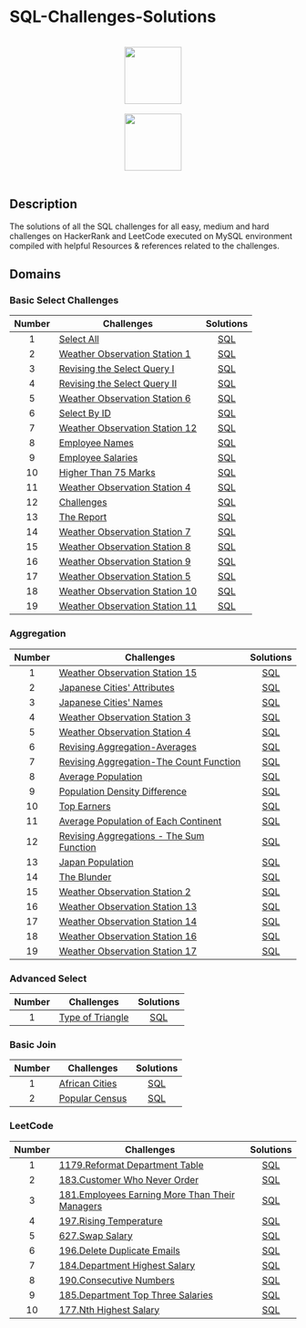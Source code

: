 # SQL-Challenges-Solutions


<p align="center">  
	<br>
	<a href="https://www.hackerrank.com/profile/sangdyjjang">
        <img height=100 src="https://hrcdn.net/community-frontend/assets/brand/logo-new-white-green-a5cb16e0ae.svg"> 
    </a>
    <br>
    <br>
    <a href="https://leetcode.com/u/duchae/"> <img height=100 src="https://upload.wikimedia.org/wikipedia/commons/1/19/LeetCode_logo_black.png"> </a> <br> <br>
</p>

## Description
The solutions of all the SQL challenges for all easy, medium and hard challenges on HackerRank and LeetCode executed on MySQL environment compiled with helpful Resources & references related to the challenges.


## Domains

### Basic Select Challenges

| Number | Challenges                                                                                                                       |                           Solutions                           |
| :----: | -------------------------------------------------------------------------------------------------------------------------------- | :-----------------------------------------------------------: |
|   1    | [Select All](https://www.hackerrank.com/challenges/select-all-sql/problem)                                                       |              [SQL](Basic%20Select/Select-All.md)              |
|   2    | [Weather Observation Station 1](https://www.hackerrank.com/challenges/weather-observation-station-1/problem)                     | [SQL](Basic%20Select/Weather%20Observation%20Station%201.md)  |
|   3    | [Revising the Select Query I](https://www.hackerrank.com/challenges/revising-the-select-query/problem)                           | [SQL](Basic%20Select/Revising%20The%20Select%20Query%20I.md)  |
|   4    | [Revising the Select Query II](https://www.hackerrank.com/challenges/revising-the-select-query-2/problem)                        | [SQL](Basic%20Select/Revising%20The%20Select%20Query%20II.md) |
|   5    | [Weather Observation Station 6](https://www.hackerrank.com/challenges/weather-observation-station-6/problem)                     | [SQL](Basic%20Select/Weather%20Observation%20Station%206.md)  |
|   6    | [Select By ID](https://www.hackerrank.com/challenges/select-by-id/problem)                                                       |           [SQL](Basic%20Select/Select%20By%20ID.md)           |
|   7    | [Weather Observation Station 12](https://www.hackerrank.com/challenges/weather-observation-station-12/problem)                   | [SQL](Basic%20Select/Weather%20Observation%20Station%2012.md) |
|   8    | [Employee Names](https://www.hackerrank.com/challenges/name-of-employees/problem)                                                |           [SQL](Basic%20Select/Employee%20Names.md)           |
|   9    | [Employee Salaries](https://www.hackerrank.com/challenges/salary-of-employees/problem)                                           |         [SQL](Basic%20Select/Employee%20Salaries.md)          |
|   10   | [Higher Than 75 Marks](https://www.hackerrank.com/challenges/more-than-75-marks/problem)                                         |      [SQL](Basic%20Select/Higher%20Than%2075%20Marks.md)      |
|   11   | [Weather Observation Station 4](https://www.hackerrank.com/challenges/weather-observation-station-4/)                            | [SQL](Basic%20Select/Weather%20Observation%20Station%204.md)  |
|   12   | [Challenges](https://www.hackerrank.com/challenges/challenges/problem?isFullScreen=true)                                         |               [SQL](Basic%20Join/Challenges.md)               |
|   13   | [The Report](https://www.hackerrank.com/challenges/the-report/problem?isFullScreen=true)                                         |              [SQL](Basic%20Join/The%20Report.md)              |
|   14   | [Weather Observation Station 7](https://www.hackerrank.com/challenges/weather-observation-station-7/problem?isFullScreen=true)   |  [SQL](Basic%20Join/Weather%20Observation%20Station%207.md)   |
|   15   | [Weather Observation Station 8](https://www.hackerrank.com/challenges/weather-observation-station-8/problem?isFullScreen=true)   |  [SQL](Basic%20Join/Weather%20Observation%20Station%208.md)   |
|   16   | [Weather Observation Station 9](https://www.hackerrank.com/challenges/weather-observation-station-9/problem?isFullScreen=true)   |  [SQL](Basic%20Join/Weather%20Observation%20Station%209.md)   |
|   17   | [Weather Observation Station 5](https://www.hackerrank.com/challenges/weather-observation-station-5/problem?isFullScreen=true)   |  [SQL](Basic%20Join/Weather%20Observation%20Station%205.md)   |
|   18   | [Weather Observation Station 10](https://www.hackerrank.com/challenges/weather-observation-station-10/problem?isFullScreen=true) |  [SQL](Basic%20Join/Weather%20Observation%20Station%2010.md)  |
|   19   | [Weather Observation Station 11](https://www.hackerrank.com/challenges/weather-observation-station-11/problem?isFullScreen=true) |  [SQL](Basic%20Join/Weather%20Observation%20Station%2011.md)  |


### Aggregation

| Number | Challenges                                                                                                                            |                               Solutions                               |
| :----: | ------------------------------------------------------------------------------------------------------------------------------------- | :-------------------------------------------------------------------: |
|   1    | [Weather Observation Station 15](https://www.hackerrank.com/challenges/weather-observation-station-15/problem)                        |      [SQL](Aggregation/Weather%20Observation%20Station%2015.md)       |
|   2    | [Japanese Cities' Attributes](https://www.hackerrank.com/challenges/japanese-cities-attributes/problem)                               |         [SQL](Aggregation/Japanese%20Cities'%20Attributes.md)         |
|   3    | [Japanese Cities' Names](https://www.hackerrank.com/challenges/japanese-cities-name/problem)                                          |           [SQL](Aggregation/Japanese%20Cities'%20Names.md)            |
|   4    | [Weather Observation Station 3](https://www.hackerrank.com/challenges/weather-observation-station-3/problem)                          |       [SQL](Aggregation/Weather%20Observation%20Station%203.md)       |
|   5    | [Weather Observation Station 4](https://www.hackerrank.com/challenges/weather-observation-station-4/problem)                          |       [SQL](Aggregation/Weather%20Observation%20Station%204.md)       |
|   6    | [Revising Aggregation-Averages](https://www.hackerrank.com/challenges/revising-aggregations-the-average-function/problem)             |         [SQL](Aggregation/Revising%20Aggregation-Averages.md)         |
|   7    | [Revising Aggregation-The Count Function](https://www.hackerrank.com/challenges/revising-aggregations-the-count-function/problem)     |  [SQL](Aggregation/Revising%20Aggregation-The%20Count%20Function.md)  |
|   8    | [Average Population](https://www.hackerrank.com/challenges/average-population/problem)                                                |              [SQL](Aggregation/Average%20Population.md)               |
|   9    | [Population Density Difference](https://www.hackerrank.com/challenges/population-density-difference/problem)                          |         [SQL](Aggregation/Popular%20Density%20Difference.md)          |
|   10   | [Top Earners](https://www.hackerrank.com/challenges/earnings-of-employees/problem)                                                    |                  [SQL](Aggregation/Top%20Earners.md)                  |
|   11   | [Average Population of Each Continent](https://www.hackerrank.com/challenges/average-population-of-each-continent/problem)            |  [SQL](Aggregation/Average%20Population%20of%20Each%20Continent.md)   |
|   12   | [Revising Aggregations - The Sum Function](https://www.hackerrank.com/challenges/revising-aggregations-sum/problem?isFullScreen=true) | [SQL](Aggregation/Revising%20Aggregations%20-The%20Sum%20Function.md) |
|   13   | [Japan Population](https://www.hackerrank.com/challenges/japan-population/problem?isFullScreen=true)                                  |               [SQL](Aggregation/Japan%20Population.md)                |
|   14   | [The Blunder](https://www.hackerrank.com/challenges/the-blunder/problem?isFullScreen=true)                                            |                  [SQL](Aggregation/The%20Blunder.md)                  |
|   15   | [Weather Observation Station 2](https://www.hackerrank.com/challenges/weather-observation-station-2/problem?isFullScreen=true)        |       [SQL](Aggregation/Weather%20Observation%20Station%202.md)       |
|   16   | [Weather Observation Station 13](https://www.hackerrank.com/challenges/weather-observation-station-13/problem?isFullScreen=true)      |      [SQL](Aggregation/Weather%20Observation%20Station%2013.md)       |
|   17   | [Weather Observation Station 14](https://www.hackerrank.com/challenges/weather-observation-station-14/problem?isFullScreen=true)      |      [SQL](Aggregation/Weather%20Observation%20Station%2014.md)       |
|   18   | [Weather Observation Station 16](https://www.hackerrank.com/challenges/weather-observation-station-16/problem?isFullScreen=true)      |      [SQL](Aggregation/Weather%20Observation%20Station%2016.md)       |
|   19   | [Weather Observation Station 17](https://www.hackerrank.com/challenges/weather-observation-station-17/problem?isFullScreen=true)      |      [SQL](Aggregation/Weather%20Observation%20Station%2017.md)       |

### Advanced Select
| Number | Challenges                                                                              |                    Solutions                     |
| :----: | --------------------------------------------------------------------------------------- | :----------------------------------------------: |
|   1    | [Type of Triangle](https://www.hackerrank.com/challenges/what-type-of-triangle/problem) | [SQL](Advanced%20Select/Type%20of%20Triangle.md) |

### Basic Join

| Number | Challenges                                                                       |                Solutions                |
| :----: | -------------------------------------------------------------------------------- | :-------------------------------------: |
|   1    | [African Cities](https://www.hackerrank.com/challenges/african-cities/problem)   | [SQL](Basic%20Join/African%20Cities.md) |
|   2    | [Popular Census](https://www.hackerrank.com/challenges/asian-population/problem) | [SQL](Basic%20Join/Popular%20Census.md) |


### LeetCode

| Number | Challenges                                                                                                                              |                                Solutions                                |
| :----: | --------------------------------------------------------------------------------------------------------------------------------------- | :---------------------------------------------------------------------: |
|   1    | [1179.Reformat Department Table](https://leetcode.com/problems/reformat-department-table/description/)                                  |            [SQL](LeetCode/Reformat%20Department%20Table.md)             |
|   2    | [183.Customer Who Never Order](https://leetcode.com/problems/customers-who-never-order/description/)                                    |            [SQL](LeetCode/Customer%20Who%20Never%20Order.md)            |
|   3    | [181.Employees Earning More Than Their Managers](https://leetcode.com/problems/employees-earning-more-than-their-managers/description/) | [SQL](LeetCode/Employees%20Earning%20More%20Than%20Their%20Managers.md) |
|   4    | [197.Rising Temperature](https://leetcode.com/problems/rising-temperature/description/)                                                 |                 [SQL](LeetCode/Rising%20Temperature.md)                 |
|   5    | [627.Swap Salary](https://leetcode.com/problems/swap-salary/description/)                                                               |                    [SQL](LeetCode/Swap%20Salary.md)                     |
|   6    | [196.Delete Duplicate Emails](https://leetcode.com/problems/delete-duplicate-emails/description/)                                       |             [SQL](LeetCode/Delete%20Duplicate%20Emails.md)              |
|   7    | [184.Department Highest Salary](https://leetcode.com/problems/department-highest-salary/description/)                                   |            [SQL](LeetCode/Department%20Highest%20Salary.md)             |
|   8    | [190.Consecutive Numbers](https://leetcode.com/problems/consecutive-numbers/description/)                                               |                [SQL](LeetCode/Consecutive%20Numbers.md)                 |
|   9    | [185.Department Top Three Salaries](https://leetcode.com/problems/department-top-three-salaries/description/)                           |         [SQL](LeetCode/Department%20Top%20Three%20Salaries.md)          |
|   10   | [177.Nth Highest Salary](https://leetcode.com/problems/nth-highest-salary/description/)                                                 |                [SQL](LeetCode/Nth%20Highest%20Salary.md)                |
